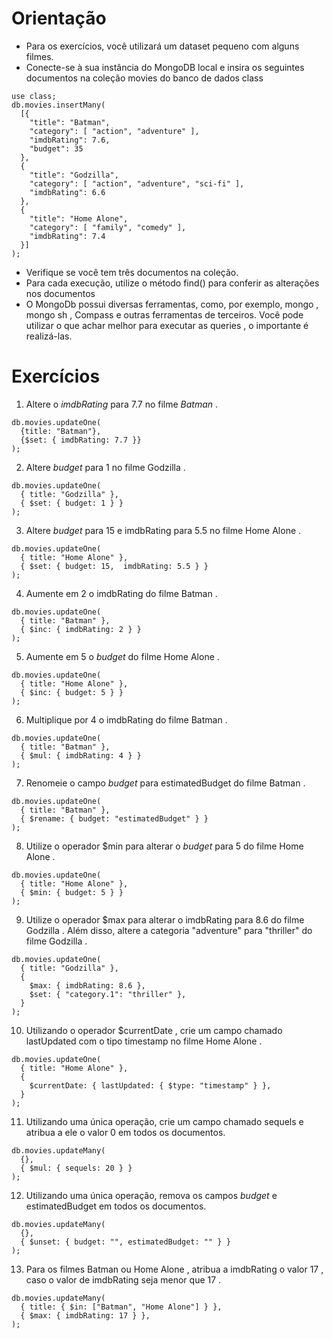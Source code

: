 # Orientação

- Para os exercícios, você utilizará um dataset pequeno com alguns filmes.
- Conecte-se à sua instância do MongoDB local e insira os seguintes documentos na coleção movies do banco de dados class

```
use class;
db.movies.insertMany(
  [{
    "title": "Batman",
    "category": [ "action", "adventure" ],
    "imdbRating": 7.6,
    "budget": 35
  },
  {
    "title": "Godzilla",
    "category": [ "action", "adventure", "sci-fi" ],
    "imdbRating": 6.6
  },
  {
    "title": "Home Alone",
    "category": [ "family", "comedy" ],
    "imdbRating": 7.4
  }]
);
```

- Verifique se você tem três documentos na coleção.
- Para cada execução, utilize o método find() para conferir as alterações nos documentos
- O MongoDb possui diversas ferramentas, como, por exemplo, mongo , mongo sh , Compass e outras ferramentas de terceiros. Você pode utilizar o que achar melhor para executar as queries , o importante é realizá-las.

# Exercícios

1. Altere o *imdbRating* para 7.7 no filme *Batman* .
```
db.movies.updateOne(
  {title: "Batman"},
  {$set: { imdbRating: 7.7 }}
);
```

2. Altere *budget* para 1 no filme Godzilla .
```
db.movies.updateOne(
  { title: "Godzilla" },
  { $set: { budget: 1 } }
);
```

3. Altere *budget* para 15 e imdbRating para 5.5 no filme Home Alone .
```
db.movies.updateOne(
  { title: "Home Alone" },
  { $set: { budget: 15,  imdbRating: 5.5 } }
);
```

4. Aumente em 2 o imdbRating do filme Batman .
```
db.movies.updateOne(
  { title: "Batman" },
  { $inc: { imdbRating: 2 } }
);
```

5. Aumente em 5 o *budget* do filme Home Alone .
```
db.movies.updateOne(
  { title: "Home Alone" },
  { $inc: { budget: 5 } }
);
```

6. Multiplique por 4 o imdbRating do filme Batman .
```
db.movies.updateOne(
  { title: "Batman" },
  { $mul: { imdbRating: 4 } }
);
```

7. Renomeie o campo *budget* para estimatedBudget do filme Batman .
```
db.movies.updateOne(
  { title: "Batman" },
  { $rename: { budget: "estimatedBudget" } }
);
```

8. Utilize o operador $min para alterar o *budget* para 5 do filme Home Alone .
```
db.movies.updateOne(
  { title: "Home Alone" },
  { $min: { budget: 5 } }
);
```

9. Utilize o operador $max para alterar o imdbRating para 8.6 do filme Godzilla . Além disso, altere a categoria "adventure" para "thriller" do filme Godzilla .
```
db.movies.updateOne(
  { title: "Godzilla" },
  {
    $max: { imdbRating: 8.6 },
    $set: { "category.1": "thriller" },
  }
);
```

10. Utilizando o operador $currentDate , crie um campo chamado lastUpdated com o tipo timestamp no filme Home Alone .
```
db.movies.updateOne(
  { title: "Home Alone" },
  {
    $currentDate: { lastUpdated: { $type: "timestamp" } },
  }
);
```

11. Utilizando uma única operação, crie um campo chamado sequels e atribua a ele o valor 0 em todos os documentos.
```
db.movies.updateMany(
  {},
  { $mul: { sequels: 20 } }
);
```

12. Utilizando uma única operação, remova os campos *budget* e estimatedBudget em todos os documentos.
```
db.movies.updateMany(
  {},
  { $unset: { budget: "", estimatedBudget: "" } }
);
```

13. Para os filmes Batman ou Home Alone , atribua a imdbRating o valor 17 , caso o valor de imdbRating seja menor que 17 .
```
db.movies.updateMany(
  { title: { $in: ["Batman", "Home Alone"] } },
  { $max: { imdbRating: 17 } },
);
```
